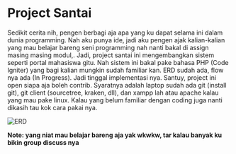 # Project Santai

Sedikit cerita nih, pengen berbagi aja apa yang ku dapat selama ini dalam dunia programming. Nah aku punya ide, jadi aku pengen ajak kalian-kalian yang mau belajar bareng seni programming nah nanti bakal di assign masing masing modul,. Jadi, project santai ini mengembangkan sistem seperti portal mahasiswa gitu. Nah sistem ini bakal pake bahasa PHP (Code Igniter) yang bagi kalian mungkin sudah familiar kan. ERD sudah ada, flow nya ada (In Progress). Jadi tinggal implementasi nya. Santuy, project ini open siapa aja boleh contrib. Syaratnya adalah laptop sudah ada git (install git), git client (sourcetree, kraken, dll), dan xampp lah atau apache kalau yang mau pake linux. Kalau yang belum familiar dengan coding juga nanti dikasih tau kok cara pakai nya.

![ERD](https://raw.githubusercontent.com/piinalpin/portal-mahasiswa/master/docs/ERD.jpg)

__Note: yang niat mau belajar bareng aja yak wkwkw, tar kalau banyak ku bikin group discuss nya__

